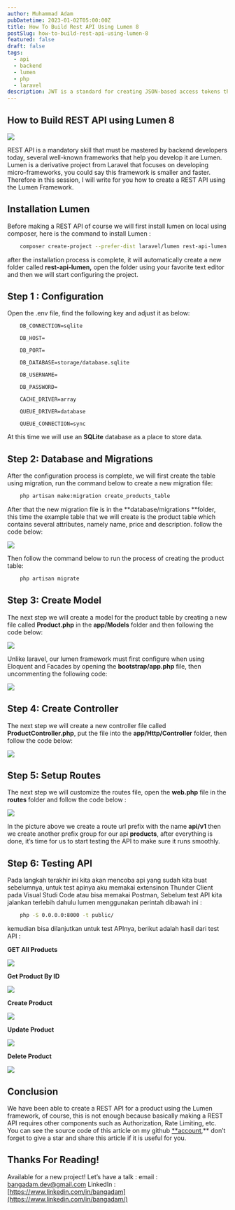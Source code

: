 ```yaml
---
author: Muhammad Adam
pubDatetime: 2023-01-02T05:00:00Z
title: How To Build Rest API Using Lumen 8
postSlug: how-to-build-rest-api-using-lumen-8
featured: false
draft: false
tags:
  - api
  - backend
  - lumen
  - php
  - laravel
description: JWT is a standard for creating JSON-based access tokens that can be used to authenticate users and applications in a microservices architecture.
---
```


## How to Build REST API using Lumen 8

![](https://cdn-images-1.medium.com/max/2000/0*Gx3fX8bRkjUaYkNe.png)

REST API is a mandatory skill that must be mastered by backend developers today, several well-known frameworks that help you develop it are Lumen. Lumen is a derivative project from Laravel that focuses on developing micro-frameworks, you could say this framework is smaller and faster. Therefore in this session, I will write for you how to create a REST API using the Lumen Framework.

## Installation Lumen

Before making a REST API of course we will first install lumen on local using composer, here is the command to install Lumen :

```bash
    composer create-project --prefer-dist laravel/lumen rest-api-lumen
```

after the installation process is complete, it will automatically create a new folder called **rest-api-lumen,** open the folder using your favorite text editor and then we will start configuring the project.

## Step 1 : Configuration

Open the .env file, find the following key and adjust it as below:

```env
    DB_CONNECTION=sqlite

    DB_HOST=

    DB_PORT=

    DB_DATABASE=storage/database.sqlite

    DB_USERNAME=

    DB_PASSWORD=

    CACHE_DRIVER=array

    QUEUE_DRIVER=database

    QUEUE_CONNECTION=sync
```

At this time we will use an **SQLite** database as a place to store data.

## Step 2: Database and Migrations

After the configuration process is complete, we will first create the table using migration, run the command below to create a new migration file:

```bash
    php artisan make:migration create_products_table
```

After that the new migration file is in the **database/migrations **folder, this time the example table that we will create is the product table which contains several attributes, namely name, price and description. follow the code below:

![](https://cdn-images-1.medium.com/max/2528/1*SFCB5fXvljC2Fxv6Hhu46Q.png)

Then follow the command below to run the process of creating the product table:

```bash
    php artisan migrate
```

## Step 3: Create Model

The next step we will create a model for the product table by creating a new file called **Product.php** in the **app/Models** folder and then following the code below:

![](https://cdn-images-1.medium.com/max/2000/1*fIhl1TEd4Kw5__RZlV5Czw.png)

Unlike laravel, our lumen framework must first configure when using Eloquent and Facades by opening the **bootstrap/app.php** file, then uncommenting the following code:

![](https://cdn-images-1.medium.com/max/2000/1*MXN1qsOmIyH4WUuoJzD2lw.png)

## Step 4: Create Controller

The next step we will create a new controller file called **ProductController.php**, put the file into the **app/Http/Controller** folder, then follow the code below:

![](https://cdn-images-1.medium.com/max/4624/1*VB-rlRxF1o6kcLKCZsjdEg.png)

## Step 5: Setup Routes

The next step we will customize the routes file, open the **web.php** file in the **routes** folder and follow the code below :

![](https://cdn-images-1.medium.com/max/3144/1*YF4Fkh2B26-gAbAYZKHwIg.png)

In the picture above we create a route url prefix with the name **api/v1** then we create another prefix group for our api **products**, after everything is done, it’s time for us to start testing the API to make sure it runs smoothly.

## Step 6: Testing API

Pada langkah terakhir ini kita akan mencoba api yang sudah kita buat sebelumnya, untuk test apinya aku memakai extensinon Thunder Client pada Visual Studi Code atau bisa memakai Postman, Sebelum test API kita jalankan terlebih dahulu lumen menggunakan perintah dibawah ini :

```bash
    php -S 0.0.0.0:8000 -t public/
```

kemudian bisa dilanjutkan untuk test APInya, berikut adalah hasil dari test API :

**GET All Products**

![](https://cdn-images-1.medium.com/max/2560/1*4VOMPc4weD3_1forF5C4Dg.png)

**Get Product By ID**

![](https://cdn-images-1.medium.com/max/2560/1*i7P8KuMHr8QCZMKSa5D_eQ.png)

**Create Product**

![](https://cdn-images-1.medium.com/max/2560/1*01LUO595N8EsvhkLOxZTwQ.png)

**Update Product**

![](https://cdn-images-1.medium.com/max/2560/1*itxi3qWP135ZPI1Wbe4f9g.png)

**Delete Product**

![](https://cdn-images-1.medium.com/max/2560/1*Y7QO6COD_VDHhgIHxKLYWw.png)

## Conclusion

We have been able to create a REST API for a product using the Lumen framework, of course, this is not enough because basically making a REST API requires other components such as Authorization, Rate Limiting, etc. You can see the source code of this article on my github [\*\*account](http://github.com/bangadam/rest-api-lumen),\*\* don’t forget to give a star and share this article if it is useful for you.

## Thanks For Reading!

Available for a new project! Let’s have a talk :
email : [bangadam.dev@gmail.com](mailto:bangadam.dev@gmail.com)
LinkedIn : [https://www.linkedin.com/in/bangadam](https://www.linkedin.com/in/bangadam/)
